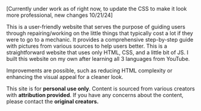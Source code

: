 [Currently under work as of right now, to update the CSS to make it look more professional, new changes 10/21/24]

This is a user-friendly website that serves the purpose of guiding users through repairing/working on the little things that typically cost a lot if they were to go to a mechanic. 
It provides a comprehensive step-by-step guide with pictures from various sources to help users better. This is a straightforward website that uses only HTML, CSS, and a little bit of JS. 
I built this website on my own after learning all 3 languages from YouTube.

Improvements are possible, such as reducing HTML complexity or enhancing the visual appeal for a cleaner look.

This site is for **personal use only**. Content is sourced from various creators with **attribution provided**. If you have any concerns about the content, please contact the **original creators.**
